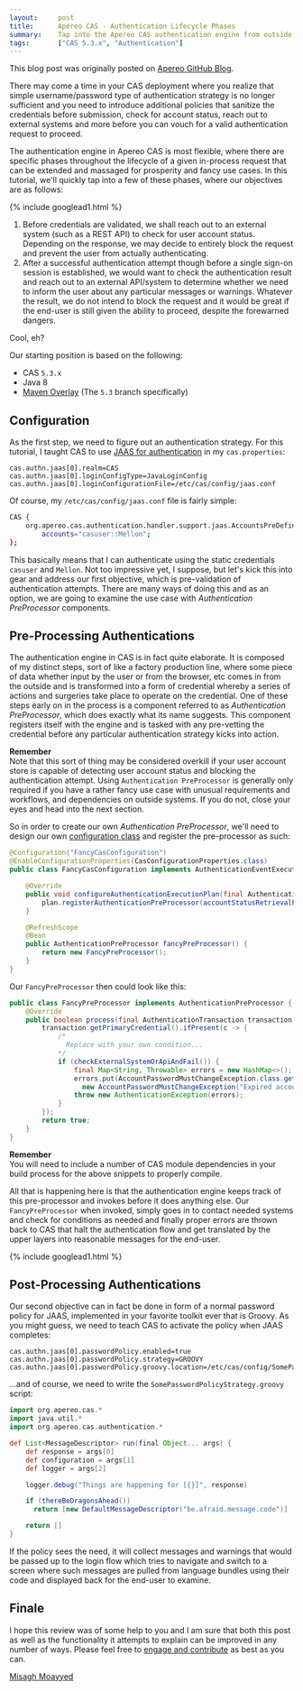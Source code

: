 ```yaml
---
layout:     post
title:      Apereo CAS - Authentication Lifecycle Phases
summary:    Tap into the Apereo CAS authentication engine from outside, and design extensions that prevent an unsuccessful authentication attempt or warn the user after-the-fact based on specific policies of your choosing.
tags:       ["CAS 5.3.x", "Authentication"]
---
```


<div class="alert alert-success"><i class="far fa-lightbulb"></i> This blog post was originally posted on <a href="https://github.com/apereo/apereo.github.io">Apereo GitHub Blog</a>.</div>

There may come a time in your CAS deployment where you realize that simple username/password type of authentication strategy is no longer sufficient and you need to introduce additional policies that sanitize the credentials before submission, check for account status, reach out to external systems and more before you can vouch for a valid authentication request to proceed.

The authentication engine in Apereo CAS is most flexible, where there are specific phases throughout the lifecycle of a given in-process request that can be extended and massaged for prosperity and fancy use cases. In this tutorial, we'll quickly tap into a few of these phases, where our objectives are as follows:

{% include googlead1.html  %}

1. Before credentials are validated, we shall reach out to an external system (such as a REST API) to check for user account status. Depending on the response, we may decide to entirely block the request and prevent the user from actually authenticating.
2. After a successful authentication attempt though before a single sign-on session is established, we would want to check the authentication result and reach out to an external API/system to determine whether we need to inform the user about any particular messages or warnings. Whatever the result, we do not intend to block the request and it would be great if the end-user is still given the ability to proceed, despite the forewarned dangers.

Cool, eh?

Our starting position is based on the following:

- CAS `5.3.x`
- Java 8
- [Maven Overlay](https://github.com/apereo/cas-overlay-template) (The `5.3` branch specifically)


## Configuration

As the first step, we need to figure out an authentication strategy. For this tutorial, I taught CAS to use [JAAS for authentication](https://apereo.github.io/cas/5.3.x/installation/JAAS-Authentication.html) in my  `cas.properties`:

```
cas.authn.jaas[0].realm=CAS
cas.authn.jaas[0].loginConfigType=JavaLoginConfig
cas.authn.jaas[0].loginConfigurationFile=/etc/cas/config/jaas.conf
```

Of course, my `/etc/cas/config/jaas.conf` file is fairly simple:

```bash
CAS {
    org.apereo.cas.authentication.handler.support.jaas.AccountsPreDefinedLoginModule required
        accounts="casuser::Mellon";
};
```

This basically means that I can authenticate using the static credentials `casuser` and `Mellon`. Not too impressive yet, I suppose, but let's kick this into gear and address our first objective, which is pre-validation of authentication attempts. There are many ways of doing this and as an option, we are going to examine the use case with _Authentication PreProcessor_ components.

## Pre-Processing Authentications

The authentication engine in CAS is in fact quite elaborate. It is composed of my distinct steps, sort of like a factory production line, where some piece of data whether input by the user or from the browser, etc comes in from the outside and is transformed into a form of credential whereby a series of actions and surgeries take place to operate on the credential. One of these steps early on in the process is a component referred to as _Authentication PreProcessor_, which does exactly what its name suggests. This component registers itself with the engine and is tasked with any pre-vetting the credential before any particular authentication strategy kicks into action.

<div class="alert alert-info">
  <strong>Remember</strong><br/>Note that this sort of thing may be considered overkill if your user account store is capable of detecting user account status and blocking the authentication attempt. Using <code>Authentication PreProcessor</code> is generally only required if you have a rather fancy use case with unusual requirements and workflows, and dependencies on outside systems. If you do not, close your eyes and head into the next section.
</div>

So in order to create our own _Authentication PreProcessor_, we'll need to design our own [configuration class](https://apereo.github.io/cas/5.3.x/installation/Configuration-Management-Extensions.html) and register the pre-processor as such:

```java
@Configuration("FancyCasConfiguration")
@EnableConfigurationProperties(CasConfigurationProperties.class)
public class FancyCasConfiguration implements AuthenticationEventExecutionPlanConfigurer {

    @Override
    public void configureAuthenticationExecutionPlan(final AuthenticationEventExecutionPlan plan) {
        plan.registerAuthenticationPreProcessor(accountStatusRetrievalPreProcessor());
    }

    @RefreshScope
    @Bean
    public AuthenticationPreProcessor fancyPreProcessor() {
        return new FancyPreProcessor();
    }
}
```

Our `FancyPreProcessor` then could look like this:

```java
public class FancyPreProcessor implements AuthenticationPreProcessor {
    @Override
    public boolean process(final AuthenticationTransaction transaction) throws AuthenticationException {
        transaction.getPrimaryCredential().ifPresent(c -> {
            /*
              Replace with your own condition...
            */
            if (checkExternalSystemOrApiAndFail()) {
                final Map<String, Throwable> errors = new HashMap<>();
                errors.put(AccountPasswordMustChangeException.class.getSimpleName(), 
                  new AccountPasswordMustChangeException("Expired account"));
                throw new AuthenticationException(errors);
            }
        });
        return true;
    }
}
```

<div class="alert alert-info">
  <strong>Remember</strong><br/>You will need to include a number of CAS module dependencies in your build process for the above snippets to properly compile.
</div>

All that is happening here is that the authentication engine keeps track of this pre-processor and invokes before it does anything else. Our `FancyPreProcessor` when invoked, simply goes in to contact needed systems and check for conditions as needed and finally proper errors are thrown back to CAS that halt the authentication flow and get translated by the upper layers into reasonable messages for the end-user.

{% include googlead1.html  %}

## Post-Processing Authentications

Our second objective can in fact be done in form of a normal password policy for JAAS, implemented in your favorite toolkit ever that is Groovy. As you might guess, we need to teach CAS to activate the policy when JAAS completes:

```properties
cas.authn.jaas[0].passwordPolicy.enabled=true
cas.authn.jaas[0].passwordPolicy.strategy=GROOVY
cas.authn.jaas[0].passwordPolicy.groovy.location=/etc/cas/config/SomePasswordPolicyStrategy.groovy
```

...and of course, we need to write the `SomePasswordPolicyStrategy.groovy` script:

```groovy
import org.apereo.cas.*
import java.util.*
import org.apereo.cas.authentication.*

def List<MessageDescriptor> run(final Object... args) {
    def response = args[0]
    def configuration = args[1]
    def logger = args[2]

    logger.debug("Things are happening for [{}]", response)

    if (thereBeDragonsAhead())
      return [new DefaultMessageDescriptor("be.afraid.message.code")]

    return []
}
```

If the policy sees the need, it will collect messages and warnings that would be passed up to the login flow which tries to navigate and switch to a screen where such messages are pulled from language bundles using their code and displayed back for the end-user to examine.

## Finale

I hope this review was of some help to you and I am sure that both this post as well as the functionality it attempts to explain can be improved in any number of ways. Please feel free to [engage and contribute](https://apereo.github.io/cas/developer/Contributor-Guidelines.html) as best as you can.

[Misagh Moayyed](https://fawnoos.com)
